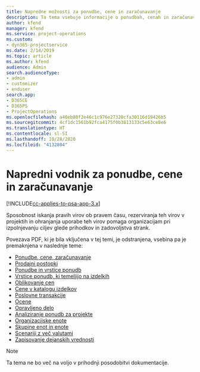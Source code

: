 ```yaml
---
title: Napredne možnosti za ponudbe, cene in zaračunavanje
description: Ta tema vsebuje informacije o ponudbah, cenah in zaračunavanju v aplikaciji Project Service Automation.
author: kfend
manager: kfend
ms.service: project-operations
ms.custom:
- dyn365-projectservice
ms.date: 2/14/2019
ms.topic: article
ms.author: kfend
audience: Admin
search.audienceType:
- admin
- customizer
- enduser
search.app:
- D365CE
- D365PS
- ProjectOperations
ms.openlocfilehash: a40eb80f2e46c1c976e27320cfa30116d19426b5
ms.sourcegitcommit: 4cf1dc1561b92fca4175f0b3813133c5e63ce8e6
ms.translationtype: HT
ms.contentlocale: sl-SI
ms.lasthandoff: 10/28/2020
ms.locfileid: "4132804"
---
```

# <a name="advanced-quoting-pricing-and-billing-guide"></a>Napredni vodnik za ponudbe, cene in zaračunavanje

[!INCLUDE[cc-applies-to-psa-app-3.x](../../includes/cc-applies-to-psa-app-3x.md)]

Sposobnost iskanja pravih virov ob pravem času, rezerviranja teh virov v projektih in ohranjanja uporabe teh virov pomaga organizacijam pri izpolnjevanju ciljev glede prihodkov in zadovoljstva strank. 

Povezava PDF, ki je bila vključena v tej temi, je odstranjena, vsebina pa je premaknjena v naslednje teme:

- [Ponudbe, cene, zaračunavanje](../quote-bill-price.md)
- [Prodajni postopki](../basic-sales-process.md)
- [Ponudbe in vrstice ponudb](../basic-quote-lines.md)
- [Vrstice ponudb, ki temeljijo na izdelkih](../product-based-quote-lines.md)
- [Oblikovanje cen](../basic-pricing.md)
- [Cene v katalogu izdelkov](../product-catalog-pricing.md)
- [Poslovne transakcije](../basic-business-transactions.md)
- [Ocene](../estimates.md)
- [Opravljeno delo](../actuals.md)
- [Analiziranje ponudb za projekte](../basic-analyzing-quotes.md)
- [Organizacijske enote](../advanced-organizational.md)
- [Skupine enot in enote](../advanced-units.md)
- [Scenariji z več valutami](../advanced-currency.md)
- [Zapisovanje dejanskih vrednosti](../advanced-actuals.md)

> [!NOTE]
> Ta tema ne bo več na voljo v prihodnji posodobitvi dokumentacije. 
